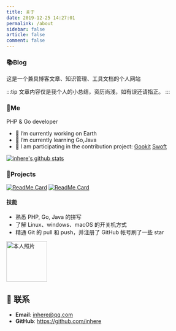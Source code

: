 ```yaml
---
title: 关于
date: 2019-12-25 14:27:01
permalink: /about
sidebar: false
article: false
comment: false
---
```


### 📚Blog

这是一个兼具博客文章、知识管理、工具文档的个人网站

:::tip
文章内容仅是我个人的小总结，资历尚浅，如有误还请指正。
:::

### 🐶Me

PHP & Go developer

- 🔭 I’m currently working on Earth
- 🌱 I’m currently learning Go,Java
- 👯 I am participating in the contribution project: [Gookit](https://github.com/gookit) [Swoft](https://github.com/swoft-cloud)

[![inhere's github stats](https://github-readme-stats.vercel.app/api?username=inhere&show_icons=true&theme=)](https://github.com/inhere)

### 🎨Projects

[<img src="https://github-readme-stats.vercel.app/api/pin/?username=gookit&amp;repo=color" alt="ReadMe Card" class="no-zoom">](https://github.com/gookit/color)
[<img src="https://github-readme-stats.vercel.app/api/pin/?username=gookit&amp;repo=rux" alt="ReadMe Card" class="no-zoom">](https://github.com/gookit/rux)

#### 技能

* 熟悉 PHP, Go, Java 的拼写
* 了解 Linux、windows、macOS 的开关机方式
* 精通 Git 的 pull 和 push，并注册了 GitHub 帐号刷了一些 star

<img src='https://avatars.githubusercontent.com/u/5302062?v=4' alt='本人照片' style="width:106px;">

## :email: 联系

- **Email**:  <a href="mailto:inhere@qq.com">inhere@qq.com</a>
- **GitHub**: <https://github.com/inhere>


<!-- <script>
  export default {
    data(){
      return {
        qqUrl: 'tencent://message/?uin=894072666&Site=&Menu=yes'
      }
    },
    mounted(){
      const flag =  navigator.userAgent.match(/(phone|pad|pod|iPhone|iPod|ios|iPad|Android|Mobile|BlackBerry|IEMobile|MQQBrowser|JUC|Fennec|wOSBrowser|BrowserNG|WebOS|Symbian|Windows Phone)/i);
      if(flag){
        this.qqUrl = 'mqqwpa://im/chat?chat_type=wpa&uin=894072666&version=1&src_type=web&web_src=oicqzone.com'
      }
    }
  }
</script> -->
